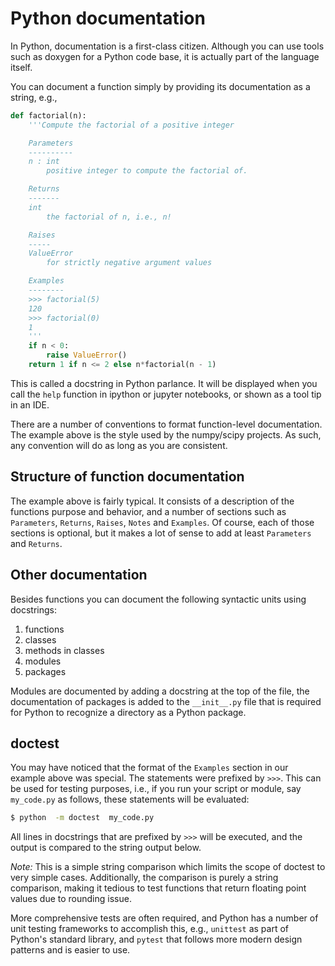 # Python documentation

In Python, documentation is a first-class citizen.  Although you
can use tools such as doxygen for a Python code base, it is
actually part of the language itself.

You can document a function simply by providing its documentation
as a string, e.g.,

```python
def factorial(n):
    '''Compute the factorial of a positive integer

    Parameters
    ----------
    n : int
        positive integer to compute the factorial of.

    Returns
    -------
    int
        the factorial of n, i.e., n!

    Raises
    -----
    ValueError
        for strictly negative argument values

    Examples
    --------
    >>> factorial(5)
    120
    >>> factorial(0)
    1
    '''
    if n < 0:
        raise ValueError()
    return 1 if n <= 2 else n*factorial(n - 1)
```

This is called a docstring in Python parlance.  It will be
displayed when you call the `help` function in ipython or
jupyter notebooks, or shown as a tool tip in an IDE.

There are a number of conventions to format function-level
documentation.  The example above is the style used by the
numpy/scipy projects.  As such, any convention will do as
long as you are consistent.

## Structure of function documentation

The example above is fairly typical.  It consists of a
description of the functions purpose and behavior, and a
number of sections such as `Parameters`, `Returns`,
`Raises`, `Notes` and `Examples`.  Of course, each of those sections
is optional, but it makes a lot of sense to add at least
`Parameters` and `Returns`.

## Other documentation

Besides functions you can document the following syntactic units
using docstrings:

1. functions
1. classes
1. methods in classes
1. modules
1. packages

Modules are documented by adding a docstring at the top of the file, the
documentation of packages is added to the `__init__.py` file that is
required for Python to recognize a directory as a Python package.

## doctest

You may have noticed that the format of the `Examples` section in our
example above was special.  The statements were prefixed by `>>>`.
This can be used for testing purposes, i.e., if you run your script
or module, say `my_code.py` as follows, these statements will be
evaluated:
```bash
$ python  -m doctest  my_code.py
```

All lines in docstrings that are prefixed by `>>>` will be executed,
and the output is compared to the string output below.

*Note:* This is a simple string comparison which limits the scope of
doctest to very simple cases.  Additionally, the comparison is purely
a string comparison, making it tedious to test functions that return
floating point values due to rounding issue.

More comprehensive tests are often required, and Python has a number of
unit testing frameworks to accomplish this, e.g., `unittest` as part of
Python's standard library, and `pytest` that follows more modern design
patterns and is easier to use. 
